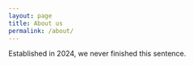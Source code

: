 ```yaml
---
layout: page
title: About us
permalink: /about/
---
```


Established in 2024, we never finished this sentence.
